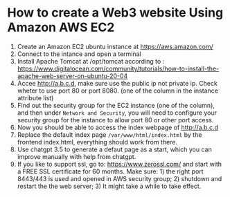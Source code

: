 # How to create a Web3 website Using Amazon AWS EC2
1. Create an Amazon EC2 ubuntu instance at https://aws.amazon.com/
2. Connect to the intance and open a terminal
3. Install Apache Tomcat at /opt/tomcat according to : https://www.digitalocean.com/community/tutorials/how-to-install-the-apache-web-server-on-ubuntu-20-04
4. Accee http://a.b.c.d, make sure use the public ip not private ip. Check wheter to use port 80 or port 8080. (one of the column in the instance attribute list)
5. Find out the security group for the EC2 instance (one of the column), and then under ``Network and Security``, you will need to configure your security group for the instance to allow port 80 or other port access.
6.  Now you should be able to access the index webpage of http://a.b.c.d
7. Replace the default index page ``/var/www/html/index.html`` by the frontend index.html, everything should work from there.
8. Use chatgpt 3.5 to generate a defaut page as a start, which you can improve manually with help from chatgpt.
9. If you like to support ssl, go to: https://www.zerossl.com/ and start with a FREE SSL certificate for 60 months. Make sure: 1) the right port 8443/443 is used and opened in AWS security group; 2) shutdown and restart the the web server; 3) It might take a while to take effect.  
   

